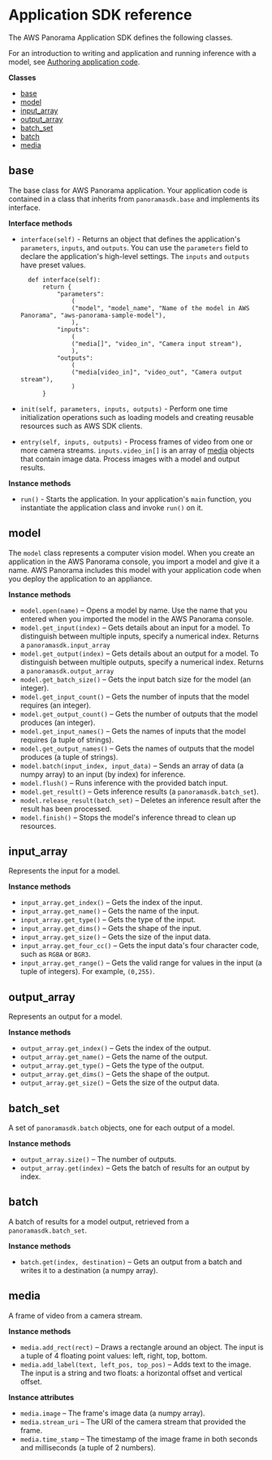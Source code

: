 # Application SDK reference
The AWS Panorama Application SDK defines the following classes. 

For an introduction to writing and application and running inference with a model, see [Authoring application code](../docs-source/applications-code.md).

**Classes**
+ [base](#applications-sdk-base)
+ [model](#applications-sdk-model)
+ [input_array](#applications-sdk-input)
+ [output_array](#applications-sdk-output)
+ [batch_set](#applications-sdk-base-set)
+ [batch](#applications-sdk-batch)
+ [media](#applications-sdk-media)

## base<a name="applications-sdk-base"></a>

The base class for AWS Panorama application. Your application code is contained in a class that inherits from `panoramasdk.base` and implements its interface.

**Interface methods**
+ `interface(self)` - Returns an object that defines the application's `parameters`, `inputs`, and `outputs`. You can use the `parameters` field to declare the application's high-level settings. The `inputs` and `outputs` have preset values.

        def interface(self):
            return {
                "parameters":
                    (
                    ("model", "model_name", "Name of the model in AWS Panorama", "aws-panorama-sample-model"),
                    ),
                "inputs":
                    (
                    ("media[]", "video_in", "Camera input stream"),
                    ),
                "outputs":
                    (
                    ("media[video_in]", "video_out", "Camera output stream"),
                    )
            }

+ `init(self, parameters, inputs, outputs)` - Perform one time initialization operations such as loading models and creating reusable resources such as AWS SDK clients.
+ `entry(self, inputs, outputs)` - Process frames of video from one or more camera streams. `inputs.video_in[]` is an array of [media](#applications-sdk-media) objects that contain image data. Process images with a model and output results.

**Instance methods**
+ `run()` - Starts the application. In your application's `main` function, you instantiate the application class and invoke `run()` on it.

## model<a name="applications-sdk-model"></a>

The `model` class represents a computer vision model. When you create an application in the AWS Panorama console, you import a model and give it a name. AWS Panorama includes this model with your application code when you deploy the application to an appliance.

**Instance methods**
+ `model.open(name)` – Opens a model by name. Use the name that you entered when you imported the model in the AWS Panorama console.
+ `model.get_input(index)` – Gets details about an input for a model. To distinguish between multiple inputs, specify a numerical index. Returns a `panoramasdk.input_array`
+ `model.get_output(index)` – Gets details about an output for a model. To distinguish between multiple outputs, specify a numerical index. Returns a `panoramasdk.output_array`
+ `model.get_batch_size()` – Gets the input batch size for the model \(an integer\).
+ `model.get_input_count()` – Gets the number of inputs that the model requires \(an integer\).
+ `model.get_output_count()` – Gets the number of outputs that the model produces \(an integer\).
+ `model.get_input_names()` – Gets the names of inputs that the model requires \(a tuple of strings\).
+ `model.get_output_names()` – Gets the names of outputs that the model produces \(a tuple of strings\).
+ `model.batch(input_index, input_data)` – Sends an array of data \(a numpy array\) to an input \(by index\) for inference.
+ `model.flush()` – Runs inference with the provided batch input.
+ `model.get_result()` – Gets inference results \(a `panoramasdk.batch_set`\).
+ `model.release_result(batch_set)` – Deletes an inference result after the result has been processed.
+ `model.finish()` – Stops the model's inference thread to clean up resources.

## input\_array<a name="applications-sdk-input"></a>

Represents the input for a model.

**Instance methods**
+ `input_array.get_index()` – Gets the index of the input.
+ `input_array.get_name()` – Gets the name of the input.
+ `input_array.get_type()` – Gets the type of the input.
+ `input_array.get_dims()` – Gets the shape of the input.
+ `input_array.get_size()` – Gets the size of the input data.
+ `input_array.get_four_cc()` – Gets the input data's four character code, such as `RGBA` or `BGR3`.
+ `input_array.get_range()` – Gets the valid range for values in the input \(a tuple of integers\). For example, `(0,255)`.

## output\_array<a name="applications-sdk-output"></a>

Represents an output for a model.

**Instance methods**
+ `output_array.get_index()` – Gets the index of the output.
+ `output_array.get_name()` – Gets the name of the output.
+ `output_array.get_type()` – Gets the type of the output.
+ `output_array.get_dims()` – Gets the shape of the output.
+ `output_array.get_size()` – Gets the size of the output data.

## batch\_set<a name="applications-sdk-base-set"></a>

A set of `panoramasdk.batch` objects, one for each output of a model.

**Instance methods**
+ `output_array.size()` – The number of outputs.
+ `output_array.get(index)` – Gets the batch of results for an output by index.

## batch<a name="applications-sdk-batch"></a>

A batch of results for a model output, retrieved from a `panoramasdk.batch_set`.

**Instance methods**
+ `batch.get(index, destination)` – Gets an output from a batch and writes it to a destination \(a numpy array\).

## media<a name="applications-sdk-media"></a>

A frame of video from a camera stream.

**Instance methods**
+ `media.add_rect(rect)` – Draws a rectangle around an object. The input is a tuple of 4 floating point values: left, right, top, bottom.
+ `media.add_label(text, left_pos, top_pos)` – Adds text to the image. The input is a string and two floats: a horizontal offset and vertical offset.

**Instance attributes**
+ `media.image` – The frame's image data \(a numpy array\).
+ `media.stream_uri` – The URI of the camera stream that provided the frame.
+ `media.time_stamp` – The timestamp of the image frame in both seconds and milliseconds \(a tuple of 2 numbers\).
